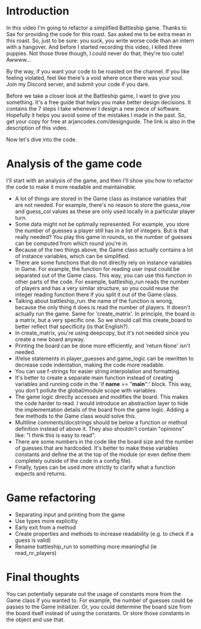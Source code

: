 # Introduction

In this video I'm going to refactor a simplified Battleship game. Thanks to Sax for providing the code for this roast. Sax asked me to be extra mean in this roast. So, just to be sure: you suck, you write worse code than an intern with a hangover. And before I started recording this video, I killed three puppies. Not those three though, I could never do that, they're too cute! Awwww...

By the way, if you want your code to be roasted on the channel. If you like feeling violated, feel like there's a void where once there was your soul. Join my Discord server, and submit your code if you dare.

Before we take a closer look at the Battleship game, I want to give you something. It's a free guide that helps you make better design decisions. It contains the 7 steps I take whenever I design a new piece of software. Hopefully it helps you avoid some of the mistakes I made in the past. So, get your copy for free at arjancodes.com/designguide. The link is also in the description of this video.

Now let's dive into the code.

# Analysis of the game code

I'll start with an analysis of the game, and then I'll show you how to refactor the code to make it more readable and maintainable.

- A lot of things are stored in the Game class as instance variables that are not needed. For example, there's no reason to store the guess_row and guess_col values as these are only used locally in a particular player turn.
- Some data might not be optimally represented. For example, you store the number of guesses a player still has in a list of integers. But is that really needed? You play this game in rounds, so the number of guesses can be computed from which round you're in.
- Because of the two things above, the Game class actually contains a lot of instance variables, which can be simplified.
- There are some functions that do not directly rely on instance variables in Game. For example, the function for reading user input could be separated out of the Game class. This way, you can use this function in other parts of the code. For example, battleship_run reads the number of players and has a very similar structure, so you could reuse the integer reading function there if you split it out of the Game class.
- Talking about battleship_run: the name of the function is wrong, because the only thing it does is read the number of players. It doesn't actually run the game. Same for 'create_matrix'. In principle, the board is a matrix, but a very specific one. So we should call this create_board to better reflect that specificity (is that English?).
- In create_matrix, you're using deepcopy, but it's not needed since you create a new board anyway.
- Printing the board can be done more efficiently, and 'return None' isn't needed.
- if/else statements in player_guesses and game_logic can be rewritten to decrease code indentation, making the code more readable.
- You can use f-strings for easier string interpolation and formatting.
- It's better to create a separate main function instead of creating variables and running code in the 'if **name** == "**main**":' block. This way, you don't pollute the global/module scope with variables.
- The game logic directly accesses and modifies the board. This makes the code harder to read. I would introduce an abstraction layer to hide the implementation details of the board from the game logic. Adding a few methods to the Game class would solve this.
- Multiline comments/docstrings should be below a function or method definition instead of above it. They also shouldn't contain "opinions" like: "I think this is easy to read".
- There are some numbers in the code like the board size and the number of guesses that are hardcoded. It's better to make these variables constants and define the at the top of the module (or even define them completely outside of the code in a config file).
- Finally, types can be used more strictly to clarify what a function expects and returns.

# Game refactoring

- Separating input and printing from the game
- Use types more explicitly
- Early exit from a method
- Create properties and methods to increase readability (e.g. to check if a guess is valid)
- Rename battleship_run to something more meaningful (ie read_nr_players)

# Final thoughts

You can potentially separate out the usage of constants more from the Game class if you wanted to. For example, the number of guesses could be passes to the Game initializer. Or, you could determine the board size from the board itself instead of using the constants. Or store those constants in the object and use that.
